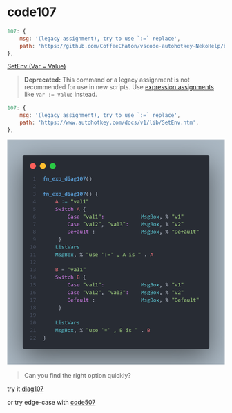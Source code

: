 # code107

```js
107: {
    msg: '(legacy assignment), try to use `:=` replace',
    path: 'https://github.com/CoffeeChaton/vscode-autohotkey-NekoHelp/blob/main/note/code107.md',
},
```

[SetEnv (Var = Value)](https://www.autohotkey.com/docs/v1/lib/SetEnv.htm)

> **Deprecated:** This command or a legacy assignment is not recommended for use in new scripts. Use [expression assignments](https://www.autohotkey.com/docs/v1/lib/SetExpression.htm) like `Var := Value` instead.

```js
107: {
    msg: '(legacy assignment), try to use `:=` replace',
    path: 'https://www.autohotkey.com/docs/v1/lib/SetEnv.htm',
},
```

![diag107](./img/diag107.png)

> Can you find the right option quickly?

try it [diag107](./ahk/diag107.ahk)

or try edge-case with [code507](./code507.md#exp3)
